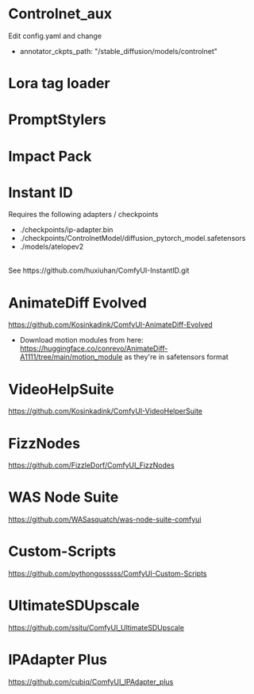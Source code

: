 # Controlnet_aux
Edit config.yaml and change 
- annotator_ckpts_path: "/stable_diffusion/models/controlnet"  

# Lora tag loader

# PromptStylers

# Impact Pack

# Instant ID
Requires the following adapters / checkpoints
- ./checkpoints/ip-adapter.bin
- ./checkpoints/ControlnetModel/diffusion_pytorch_model.safetensors
- ./models/atelopev2
<br>
See https://github.com/huxiuhan/ComfyUI-InstantID.git

# AnimateDiff Evolved
https://github.com/Kosinkadink/ComfyUI-AnimateDiff-Evolved
- Download motion modules from here: https://huggingface.co/conrevo/AnimateDiff-A1111/tree/main/motion_module as they're in safetensors format

# VideoHelpSuite
https://github.com/Kosinkadink/ComfyUI-VideoHelperSuite

# FizzNodes
https://github.com/FizzleDorf/ComfyUI_FizzNodes

# WAS Node Suite
https://github.com/WASasquatch/was-node-suite-comfyui

# Custom-Scripts
https://github.com/pythongosssss/ComfyUI-Custom-Scripts

# UltimateSDUpscale
https://github.com/ssitu/ComfyUI_UltimateSDUpscale

# IPAdapter Plus
https://github.com/cubiq/ComfyUI_IPAdapter_plus